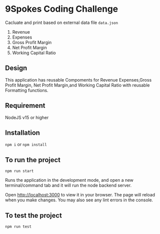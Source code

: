 # 9Spokes Coding Challenge

Cacluate and print based on external data file `data.json`

1. Revenue
2. Expenses
3. Gross Profit Margin
4. Net Profit Margin
5. Working Capital Ratio

## Design

This application has reusable Compoments for Revenue Expenses,Gross Profit Margin, Net Profit Margin,and Working Capital Ratio with reusable Formatting functions.

## Requirement

NodeJS v15 or higher

## Installation

`npm i` or `npm install`

## To run the project

`npm run start`

Runs the application in the development mode,
and open a new terminal/command tab and it will run the node backend server.

Open [http://localhost:3000](http://localhost:3000) to view it in your browser.
The page will reload when you make changes.
You may also see any lint errors in the console.

## To test the project

`npm run test`
